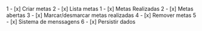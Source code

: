 1 - [x] Criar metas
2 - [x] Lista metas
     1 - [x] Metas Realizadas
     2 - [x] Metas abertas
3 - [x] Marcar/desmarcar metas realizadas
4 - [x] Remover metas
5 - [x] Sistema de menssagens
6 - [x] Persistir dados

